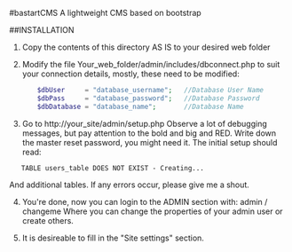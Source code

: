 #bastartCMS
A lightweight CMS based on bootstrap

##INSTALLATION

1. Copy the contents of this directory AS IS to your desired web folder


2. Modify the file Your_web_folder/admin/includes/dbconnect.php to suit your connection details, mostly, these need to be modified:
````php 
       $dbUser     = "database_username";   //Database User Name
       $dbPass     = "database_password";   //Database Password
       $dbDatabase = "database_name";       //Database Name
````
3. Go to http://your_site/admin/setup.php
   Observe a lot of debugging messages, but pay attention to the bold and big 
   and RED. Write down the master reset password, you might need it. 
   The initial setup should read: 
````   
   TABLE users_table DOES NOT EXIST - Creating...
````
   And additional tables. If any errors occur, please give me a shout.

4. You're done, now you can login to the ADMIN section with: admin / changeme
   Where you can change the properties of your admin user or create others.

5. It is desireable to fill in the "Site settings" section.

